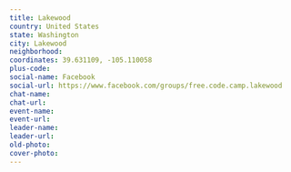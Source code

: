 ```yaml
---
title: Lakewood
country: United States
state: Washington
city: Lakewood
neighborhood: 
coordinates: 39.631109, -105.110058
plus-code:
social-name: Facebook
social-url: https://www.facebook.com/groups/free.code.camp.lakewood
chat-name:
chat-url:
event-name:
event-url:
leader-name:
leader-url:
old-photo: 
cover-photo:
---
```

